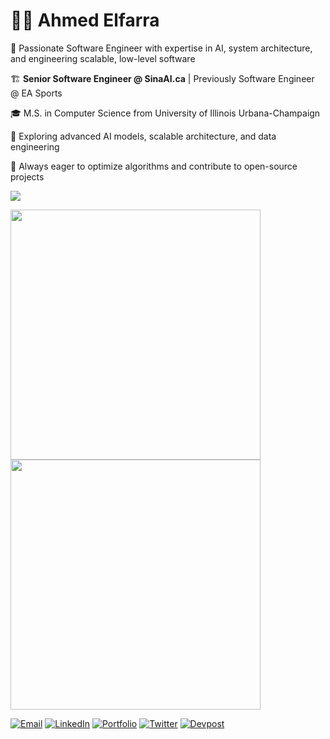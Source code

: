 # 👨‍💻 Ahmed Elfarra

🚀 Passionate Software Engineer with expertise in AI, system architecture, and engineering scalable, low-level software

🏗️ **Senior Software Engineer @ SinaAI.ca** | Previously Software Engineer @ EA Sports

🎓 M.S. in Computer Science from University of Illinois Urbana-Champaign

🔬 Exploring advanced AI models, scalable architecture, and data engineering

🎯 Always eager to optimize algorithms and contribute to open-source projects

![](https://komarev.com/ghpvc/?username=elfarradev&color=blue)

<p float="left">
  <img src="https://github-readme-streak-stats.herokuapp.com/?user=elfarradev&theme=radical" width="400" />
  <img src="https://github-readme-stats.vercel.app/api/top-langs/?username=elfarradev&layout=compact&theme=radical" width="400" />
</p>


<a href="mailto:aelfarr2@gmail.com"><img src="https://img.shields.io/badge/Email-D14836?style=flat-square&logo=gmail&logoColor=white" alt="Email" /></a>
<a href="https://www.linkedin.com/in/ahmed-elfarra/"><img src="https://img.shields.io/badge/LinkedIn-0077B5?style=flat-square&logo=linkedin&logoColor=white" alt="LinkedIn" /></a>
<a href="https://aelfarra.com"><img src="https://img.shields.io/badge/Portfolio-000000?style=flat-square&logo=About.me&logoColor=white" alt="Portfolio" /></a>
<a href="https://twitter.com/YourTwitterHandle"><img src="https://img.shields.io/badge/Twitter-1DA1F2?style=flat-square&logo=twitter&logoColor=white" alt="Twitter" /></a>
<a href="https://devpost.com/YourDevpostHandle"><img src="https://img.shields.io/badge/Devpost-003E54?style=flat-square&logo=devpost&logoColor=white" alt="Devpost" /></a>
